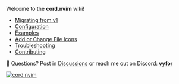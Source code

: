 Welcome to the **cord.nvim** wiki!

- [Migrating from v1](https://github.com/vyfor/cord.nvim/wiki/Migration)
- [Configuration](https://github.com/vyfor/cord.nvim/wiki/Configuration)
- [Examples](https://github.com/vyfor/cord.nvim/wiki/Examples)
- [Add or Change File Icons](https://github.com/vyfor/cord.nvim/wiki/File-Icons)
- [Troubleshooting](https://github.com/vyfor/cord.nvim/wiki/Troubleshooting)
- [Contributing](https://github.com/vyfor/cord.nvim/wiki/Contributing)

<p>💬 Questions? Post in <a href="https://github.com/vyfor/cord.nvim/discussions">Discussions</a> or reach me out on Discord: <a href="https://discord.com/users/446729269872427018"><strong>vyfor</strong></a></p>
<div><a href="https://discord.gg/q9rC4bjCHv"><img src="https://discord.com/api/guilds/1322899307925602366/widget.png?style=banner3" alt="cord.nvim"/></a></div>
